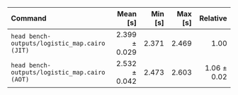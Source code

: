 | Command | Mean [s] | Min [s] | Max [s] | Relative |
|:---|---:|---:|---:|---:|
| `head bench-outputs/logistic_map.cairo (JIT)` | 2.399 ± 0.029 | 2.371 | 2.469 | 1.00 |
| `head bench-outputs/logistic_map.cairo (AOT)` | 2.532 ± 0.042 | 2.473 | 2.603 | 1.06 ± 0.02 |
